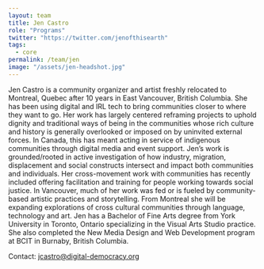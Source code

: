 ```yaml
---
layout: team
title: Jen Castro
role: "Programs"
twitter: "https://twitter.com/jenofthisearth"
tags:
  - core
permalink: /team/jen
image: "/assets/jen-headshot.jpg"
---
```

Jen Castro is a community organizer and artist freshly relocated to Montreal, Quebec after 10 years in East Vancouver, British Columbia. She has been using digital and IRL tech to bring communities closer to where they want to go. Her work has largely centered reframing projects to uphold dignity and traditional ways of being in the communities whose rich culture and history is generally overlooked or imposed on by uninvited external forces. In Canada, this has meant acting in service of indigenous communities through digital media and event support. Jen’s work is grounded/rooted in active investigation of how industry, migration, displacement and social constructs intersect and impact both communities and individuals. Her cross-movement work with communities has recently included offering facilitation and training for people working towards social justice. In Vancouver, much of her work was fed or is fueled by community-based artistic practices and storytelling. From Montreal she will be expanding explorations of cross cultural communities through language, technology and art.
Jen has a Bachelor of Fine Arts degree from York University in Toronto, Ontario specializing in the Visual Arts Studio practice. She also completed the New Media Design and Web Development program at BCIT in Burnaby, British Columbia.

Contact: [jcastro@digital-democracy.org](mailto:jcastro@digital-democracy.org)
